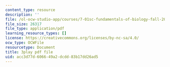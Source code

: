 ```yaml
---
content_type: resource
description: ''
file: /ol-ocw-studio-app/courses/7-01sc-fundamentals-of-biology-fall-2011/acc3d77d606649a2dcdd83b17dd26ad5_qY0ixUWJx0g.pdf
file_size: 26317
file_type: application/pdf
learning_resource_types: []
license: https://creativecommons.org/licenses/by-nc-sa/4.0/
ocw_type: OCWFile
resourcetype: Document
title: 3play pdf file
uid: acc3d77d-6066-49a2-dcdd-83b17dd26ad5
---
```

